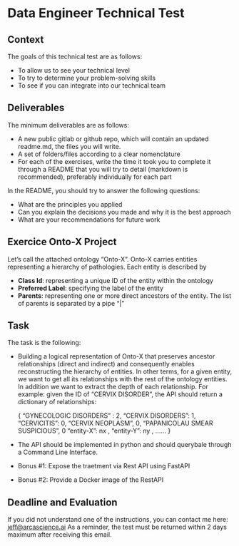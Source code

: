 # Data Engineer Technical Test

## Context
The goals of this technical test are as follows:
- To allow us to see your technical level
- To try to determine your problem-solving skills
- To see if you can integrate into our technical team

## Deliverables
The minimum deliverables are as follows:
- A new public gitlab or github repo, which will contain an updated readme.md, the files you will write.
- A set of folders/files according to a clear nomenclature
- For each of the exercises, write the time it took you to complete it through a README that you will try to detail (markdown is recommended), preferably individually for each part

In the README, you should try to answer the following questions:
- What are the principles you applied
- Can you explain the decisions you made and why it is the best approach
- What are your recommendations for future work

## Exercice Onto-X Project
Let’s call the attached ontology “Onto-X”. Onto-X carries entities representing a hierarchy of
pathologies. Each entity is described by
- **Class Id**: representing a unique ID of the entity within the ontology
- **Preferred Label**: specifying the label of the entity
- **Parents**: representing one or more direct ancestors of the entity. The list of parents is
separated by a pipe “|”

## Task
The task is the following:
- Building a logical representation of Onto-X that preserves ancestor relationships (direct and indirect) and consequently enables reconstructing the hierarchy of entities. In other terms, for a given entity, we want to get all its relationships with the rest of the ontology entities. In addition we want to extract the depth of each relationship. For example: given the ID of “CERVIX DISORDER”, the API should return a dictionary of relationships:

    {
    “GYNECOLOGIC DISORDERS” : 2,
    “CERVIX DISORDERS”: 1,
    “CERVICITIS”: 0,
    “CERVIX NEOPLASM”, 0,
    “PAPANICOLAU SMEAR SUSPICIOUS”, 0
    “entity-X”: nx
    ,
    “entity-Y”: ny
    ,
    ......
    }

- The API should be implemented in python and should querybale through a Command Line Interface.

- Bonus #1: Expose the traetment via Rest API using FastAPI

- Bonus #2: Provide a Docker image of the RestAPI


## Deadline and Evaluation

If you did not understand one of the instructions, you can contact me here: jeff@arcascience.ai
As a reminder, the test must be returned within 2 days maximum after receiving this email.